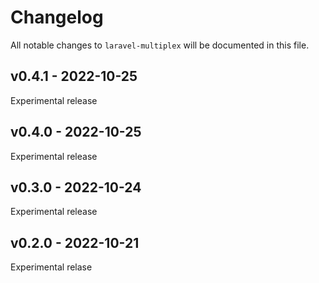 # Changelog

All notable changes to `laravel-multiplex` will be documented in this file.

## v0.4.1 - 2022-10-25

Experimental release

## v0.4.0 - 2022-10-25

Experimental release

## v0.3.0 - 2022-10-24

Experimental release

## v0.2.0 - 2022-10-21

Experimental relase

